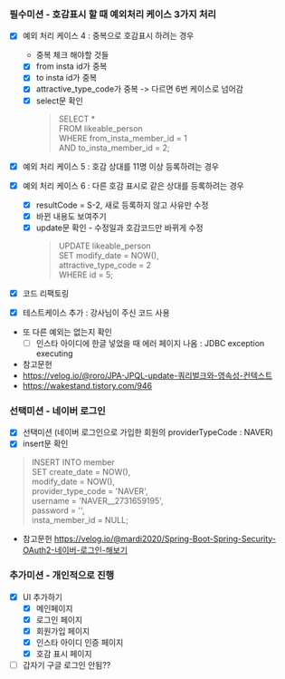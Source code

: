 ### 필수미션 - 호감표시 할 때 예외처리 케이스 3가지 처리

- [x] 예외 처리 케이스 4 : 중복으로 호감표시 하려는 경우
  - 중복 체크 해야할 것들
  - [x] from insta id가 중복
  - [x] to insta id가 중복
  - [x] attractive_type_code가 중복 -> 다르면 6번 케이스로 넘어감
  - [x] select문 확인 <br>
    >SELECT * <br>
    FROM likeable_person <br>
    WHERE from_insta_member_id = 1 <br>
    AND to_insta_member_id = 2;

- [x] 예외 처리 케이스 5 : 호감 상대를 11명 이상 등록하려는 경우

- [x] 예외 처리 케이스 6 : 다른 호감 표시로 같은 상대를 등록하려는 경우 
    - [x] resultCode = S-2, 새로 등록하지 않고 사유만 수정
    - [x] 바뀐 내용도 보여주기
    - [x] update문 확인 - 수정일과 호감코드만 바뀌게 수정
      >UPDATE likeable_person <br>
      SET modify_date = NOW(), <br>
      attractive_type_code = 2 <br>
      WHERE id = 5;

- [x] 코드 리팩토링
- [x] 테스트케이스 추가 : 강사님이 주신 코드 사용
- 또 다른 예외는 없는지 확인
  - [ ] 인스타 아이디에 한글 넣었을 때 에러 페이지 나옴 : JDBC exception executing

- 참고문헌
- https://velog.io/@roro/JPA-JPQL-update-쿼리벌크와-영속성-컨텍스트
- https://wakestand.tistory.com/946

### 선택미션 - 네이버 로그인
- [x] 선택미션 (네이버 로그인으로 가입한 회원의 providerTypeCode : NAVER)
- [x] insert문 확인
>INSERT INTO member <br>
SET create_date = NOW(), <br>
modify_date = NOW(), <br>
provider_type_code = 'NAVER', <br>
username = 'NAVER__2731659195', <br>
password = '', <br>
insta_member_id = NULL;

- 참고문헌
https://velog.io/@mardi2020/Spring-Boot-Spring-Security-OAuth2-네이버-로그인-해보기

### 추가미션 - 개인적으로 진행
- [x] UI 추가하기
  - [x] 메인페이지
  - [x] 로그인 페이지
  - [x] 회원가입 페이지
  - [x] 인스타 아이디 인증 페이지
  - [x] 호감 표시 페이지
- [ ] 갑자기 구글 로그인 안됨??